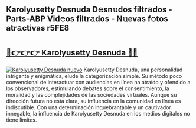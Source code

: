 ## Karolyusetty Desnuda D𝚎sn𝚞dos filtr𝚊dos - Parts-ABP Vid𝚎os filtr𝚊dos - N𝚞evas f𝚘tos atr𝚊ctivas r5FE8

# <h2><a href="http://mbcpkp.tromn.icu/?c=Karolyusetty+Desnuda">🔗👉👉👉 Karolyusetty Desnuda 🔗🔗</a></h2>

[![Karolyusetty Desnuda nuevo](https://i.imgur.com/pEAQMta.gif)](http://mbcpkp.tromn.icu/?c=Karolyusetty+Desnuda)
Karolyusetty Desnuda, una personalidad intrigante y enigmática, elude la categorización simple. Su método poco convencional de interactuar con audiencias en línea ha atraído y ofendido a los observadores, estimulando debates sobre el consentimiento, la moralidad y las complejidades de las sociedades virtuales. Aunque su dirección futura no está clara, su influencia en la comunidad en línea es indiscutible. Con una determinación inquebrantable y un cautivador innegable, la influencia de Karolyusetty Desnuda en los medios digitales no tiene límites.
